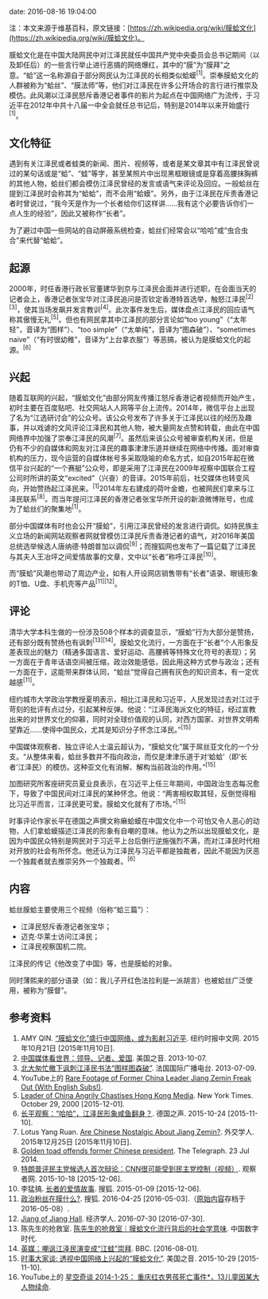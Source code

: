 date: 2016-08-16 19:04:00

注：本文来源于维基百科，原文链接：[https://zh.wikipedia.org/wiki/膜蛤文化](https://zh.wikipedia.org/wiki/膜蛤文化)。

膜蛤文化是在中国大陆网民中对江泽民就任中国共产党中央委员会总书记期间（以及卸任后）的一些言行举止进行恶搞的网络爆红，其中的“膜”为“膜拜”之意。“蛤”这一名称源自于部分网民认为江泽民的长相类似蛤蟆<sup>[1]</sup>。崇奉膜蛤文化的人群被称为“蛤丝”、“膜法师”等，他们对江泽民在许多公开场合的言行进行推崇及模仿。此风潮以江泽民怒斥香港记者事件的影片为起点在中国网络广为流传，于习近平在2012年中共十八届一中全会就任总书记后，特别是2014年以来开始盛行<sup>[1]</sup>。

## 文化特征

遇到有关江泽民或者蛙类的新闻、图片、视频等，或者是某文章其中有江泽民曾说过的某句话或是“蛤”、“蛙”等字，甚至某照片中出现黑框眼镜或是穿着高腰抹胸裤的其他人物，蛤丝们都会模仿江泽民曾经的发言或语气来评论及回应。一般蛤丝在提到江泽民时会称其为“蛤蛤”，而不会用“蛤蟆”。另外，由于江泽民在斥责香港记者时曾说过，“我今天是作为一个长者给你们这样讲……我有这个必要告诉你们一点人生的经验”，因此又被称作“长者”。

为了避过中国一些网站的自动屏蔽系统检查，蛤丝们经常会以“哈哈”或“虫合虫合”来代替“蛤蛤”。

## 起源

2000年，时任香港行政长官董建华到京与江泽民会面并进行述职，在会面当天的记者会上，香港记者张宝华对江泽民追问是否钦定香港特首选举，触怒江泽民<sup>[2]</sup><sup>[3]</sup>，使其当场发飙并发言教训<sup>[4]</sup>。此次事件发生后，媒体盘点江泽民的回应语气称其傲慢无礼<sup>[5]</sup>。但也有网民拿其中江泽民的部分言论如“too young”（“太年轻”，音译为“图样”）、“too simple”（“太单纯”，音译为“图森破”）、“sometimes naive”（“有时很幼稚”，音译为“上台拿衣服”）等恶搞，被认为是膜蛤文化的起源。<sup>[6]</sup>

## 兴起

随着互联网的兴起，“膜蛤文化”由部分网友传播江怒斥香港记者视频而开始产生，初时主要在百度贴吧、社交网站人人网等平台上流传。2014年，微信平台上出现了名为“江选研讨会”的公众号。该公众号发布了许多关于江泽民以往的经历及趣事，并以戏谑的文风评论江泽民和其他人物，被大量网友点赞和转载，由此在中国网络界中加强了崇奉江泽民的风潮<sup>[7]</sup>。虽然后来该公众号被审查机构关闭，但是仍有不少的自媒体和网友对江泽民的趣事津津乐道并继续在网络中传播。面对审查机构的压力，现今运营的自媒体帐号多采取隐喻的命名方式，如自2015年起在微信平台兴起的“一个赛艇”公众号，即是采用了江泽民在2009年视察中国联合工程公司时所讲的英文“excited”（兴奋）的音译。2015年前后，社交媒体也转变风向，开始赞扬起江泽民来。<sup>[1]</sup>2014年左右建成的荷叶金蟾，也被网民们拿来与江泽民联系<sup>[8]</sup>。而当年提问江泽民的香港记者张宝华所开设的新浪微博账号，也成为了蛤丝们的聚集地<sup>[1]</sup>。

部分中国媒体有时也会公开“膜蛤”，引用江泽民曾经的发言进行调侃。如持民族主义立场的新闻网站观察者网就曾模仿江泽民斥责香港记者的语气，对2016年美国总统选举候选人唐纳德·特朗普加以调侃<sup>[9]</sup>；而搜狐网也发布了一篇记载了江泽民与其夫人王冶坪之间爱情故事的文章，文中以“长者”称呼江泽民<sup>[10]</sup>。

而“膜蛤”风潮也带动了周边产业，如有人开设网店销售带有“长者”语录、眼镜形象的T恤、U盘、手机壳等产品<sup>[11]</sup><sup>[12]</sup>。

## 评论

清华大学本科生做的一份涉及508个样本的调查显示，“膜蛤”行为大部分是赞扬，还有部分既有赞扬也有讽刺<sup>[13]</sup><sup>[14]</sup>。膜蛤文化流行，一方面在于“长者”个人形象反差表现出的魅力（精通多国语言、爱好运动、高腰裤等特殊文化符号的表现）；另一方面在于青年话语空间被压缩，政治效能感低，因此用这种方式参与政治；还有一方面在于，这能带来群体认同，“蛤丝”觉得自己拥有灰色的知识资本，有一定优越感<sup>[11]</sup>。

纽约城市大学政治学教授夏明表示，相比江泽民和习近平，人民发现过去对江过于苛刻的批评有点过分，引起某种反弹。他说：“江泽民海派文化的特征，经过宣教出来的对世界文化的仰慕，同时对全球价值观的认同，对西方国家、对世界文明希望靠近……使得中国民众，尤其是知识分子怀念江泽民。”<sup>[15]</sup>

中国媒体观察者、独立评论人士温云超认为，“膜蛤文化”属于屌丝亚文化的一个分支。“从整体来看，蛤丝多数并不指向政治，而仅是津津乐道于对‘蛤蛤’（即‘长者’江泽民）的模仿。这种亚文化有消解、解构当前政治的作用。”<sup>[15]</sup>

加图研究所客座研究员夏业良表示，在习近平上任三年期间，中国政治生态每况愈下，导致了中国民间对江泽民的某种怀念。他说：“两害相权取其轻，反倒觉得相比习近平而言，江泽民更可爱。膜蛤文化就有了市场。”<sup>[15]</sup>

时事评论作家长平在德国之声撰文称癞蛤蟆在中国文化中一个可怕又令人恶心的动物，人们拿蛤蟆描述江泽民的形象有自嘲的意味。他认为之所以出现膜蛤文化，是因为中国民众特别是网民对于习近平上台后倒行逆施强烈不满，而对江泽民时代相对开放的社会有所怀念。他还认为江泽民与习近平都是独裁者，因此不能因为厌恶一个独裁者就去推崇另外一个独裁者。<sup>[6]</sup>

## 内容

蛤丝膜蛤主要使用三个视频（俗称“蛤三篇”）：

- 江泽民怒斥香港记者张宝华；
- 迈克·华莱士访问江泽民；
- 江泽民视察国机二院。

江泽民的传记《他改变了中国》等，也是膜蛤的对象。

同时薄熙来的部分语录（如：我儿子开红色法拉利是一派胡言）也被蛤丝广泛使用，被称为“膜督”。

## 参考资料

1. AMY QIN. [“膜蛤文化”盛行中国网络，或为影射习近平](http://cn.nytimes.com/china/20151021/c21sino-jiang/). 纽约时报中文网. 2015年10月21日 [2015年11月10日].
2. [中国媒体看世界：领导、记者、爱国](http://www.voachinese.com/content/china-media-world-20131007/1764447.html). 美国之音. 2013-10-07.
3. [北大匆忙撤下讽刺江泽民书法“图样图森破”](http://cn.rfi.fr/%E4%B8%AD%E5%9B%BD/20130907-%E5%8C%97%E5%A4%A7%E5%8C%86%E5%BF%99%E6%92%A4%E4%B8%8B%E8%AE%BD%E5%88%BA%E6%B1%9F%E6%B3%BD%E6%B0%91%E4%B9%A6%E6%B3%95%E2%80%9C%E5%9B%BE%E6%A0%B7%E5%9B%BE%E6%A3%AE%E7%A0%B4%E2%80%9D). 法国国际广播电台. 2013-07-09.
4. YouTube上的 [Rare Footage of Former China Leader Jiang Zemin Freak Out (With English Subs!)](https://www.youtube.com/watch?v=5GIj2BVJS2A#t=0h0m0s).
5. [Leader of China Angrily Chastises Hong Kong Media](http://www.nytimes.com/2000/10/29/world/leader-of-china-angrily-chastises-hong-kong-media.html). New York Times. October 29, 2000 [2015-12-01].
6. [长平观察：“哈哈”，江泽民形象咸鱼翻身？](http://www.dw.com/zh/%E9%95%BF%E5%B9%B3%E8%A7%82%E5%AF%9F%E5%93%88%E5%93%88%E6%B1%9F%E6%B3%BD%E6%B0%91%E5%BD%A2%E8%B1%A1%E5%92%B8%E9%B1%BC%E7%BF%BB%E8%BA%AB/a-18803421). 德国之声. 2015-10-24 [2015-11-10].
7. Lotus Yang Ruan. [Are Chinese Nostalgic About Jiang Zemin?](http://thediplomat.com/2015/12/are-chinese-nostalgic-about-jiang-zemin/). 外交学人. 2015年12月25日 [2015年11月10日].
8. [Golden toad offends former Chinese president](http://www.telegraph.co.uk/news/worldnews/asia/china/10985560/Golden-toad-offends-former-Chinese-president.html). The Telegraph. 23 Jul 2014.
9. [特朗普评民主党候选人首次辩论：CNN很可能受到民主党控制（视频）](http://www.guancha.cn/video/2015_10_18_337966.shtml). 观察者网. 2015-10-18 [2015-12-06].
10. 李猛搞. [长者的爱情故事](http://mt.sohu.com/20150109/n407669614.shtml). 搜狐. 2015-01-09 [2015-12-06].
11. [政治粉丝在膜什么?](https://web.archive.org/web/20160508065435/http://cache.baiducontent.com/c?m=9f65cb4a8c8507ed4fece763104790380e54f722618d97027fa3c215cc795b434462e1bd27250d58d5c37b6c0ba8435fe9e73605765966e8c5dccd179ded9d3f598f3040070bf04505a26eb8ca3632b125872c99b86897ad804684afa2c4a95244bc20127bf0e7fa5c1767cc78f1642692d58e38154861bbfa4063&p=ce769a4786cc42ae10818c264b4c&newp=83578d15d9c040f046a7c7710f0592695c02dc3051d4d54a619e&user=baidu&fm=sc&query=%D5%FE%D6%CE%B7%DB%CB%BF%D4%DA%C4%A4%CA%B2%C3%B4%3F&qid=f1d842620002133f&p1=1). 搜狐. 2016-04-25 [2016-05-03].（[原始内容](http://cache.baiducontent.com/c?m=9f65cb4a8c8507ed4fece763104790380e54f722618d97027fa3c215cc795b434462e1bd27250d58d5c37b6c0ba8435fe9e73605765966e8c5dccd179ded9d3f598f3040070bf04505a26eb8ca3632b125872c99b86897ad804684afa2c4a95244bc20127bf0e7fa5c1767cc78f1642692d58e38154861bbfa4063&p=ce769a4786cc42ae10818c264b4c&newp=83578d15d9c040f046a7c7710f0592695c02dc3051d4d54a619e&user=baidu&fm=sc&query=%D5%FE%D6%CE%B7%DB%CB%BF%D4%DA%C4%A4%CA%B2%C3%B4%3F&qid=f1d842620002133f&p1=1)存档于 2016-05-08）.
12. [Jiang of Jiang Hall](http://www.economist.com/news/china/21702777-it-began-mockery-former-leader-now-it-has-strange-life-its-own-jiang-jiang-hall). 经济学人. 2016-07-30 [2016-07-30].
13. 陈先生的抢救室. [陈先生的抢救室｜膜蛤文化流行背后的社会学意味](http://chinadigitaltimes.net/chinese/2015/11/%E9%99%88%E5%85%88%E7%94%9F%E7%9A%84%E6%8A%A2%E6%95%91%E5%AE%A4%EF%BD%9C%E8%86%9C%E8%9B%A4%E6%96%87%E5%8C%96%E6%B5%81%E8%A1%8C%E8%83%8C%E5%90%8E%E7%9A%84%E7%A4%BE%E4%BC%9A%E5%AD%A6%E6%84%8F%E5%91%B3/). 中国数字时代.
14. [英媒：嘲讽江泽民演变成“江蛙”崇拜](http://www.bbc.com/zhongwen/simp/china/2016/07/160729_jiang_zemin_toad_worshipping). BBC. [2016-08-01].
15. [时事大家谈: 透视中国网络上兴起的“膜蛤文化”](http://www.voachinese.com/content/io-20151028-china-internet-culture/3026248.html). 美国之音. 2015-10-29 [2015-11-10].
16. YouTube上的 [星空奇谈 2014-1-25： 重庆红衣男孩死亡事件*，13儿童因某大人物续命](https://www.youtube.com/watch?v=032x1AOP0Y0#t=0h0m0s).
